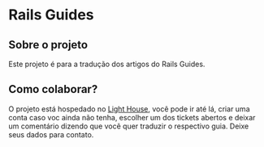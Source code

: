 # Rails Guides

## Sobre o projeto

Este projeto é para a tradução dos artigos do Rails Guides.

## Como colaborar?

O projeto está hospedado no [Light House][light_url], você pode ir até lá, criar uma conta caso voc ainda não tenha, escolher um dos tickets abertos e deixar um comentário dizendo que você quer traduzir o respectivo guia. Deixe seus dados para contato.

[light_url]: http://lighthouseapp.com/
